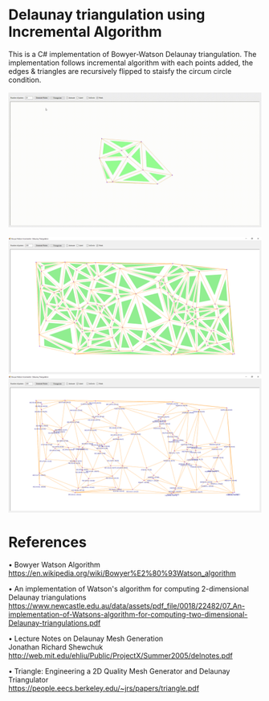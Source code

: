 # Delaunay triangulation using Incremental Algorithm
This is a C# implementation of Bowyer-Watson Delaunay triangulation. The implementation follows incremental algorithm with each points added, the edges & triangles are recursively flipped to staisfy the circum circle condition.<br /><br />
![](/Delaunay_triangulation_incremental/Images/Bowyer_Watson_Incremental_gif_1.gif)<br /><br />
![](/Delaunay_triangulation_incremental/Images/incremental_delaunay_mesh.png)
![](/Delaunay_triangulation_incremental/Images/incremental_delaunay_mesh2.png)

# References
•	Bowyer Watson Algorithm<br />
 https://en.wikipedia.org/wiki/Bowyer%E2%80%93Watson_algorithm

•	An implementation of Watson's algorithm for computing 2-dimensional Delaunay triangulations <br />
https://www.newcastle.edu.au/data/assets/pdf_file/0018/22482/07_An-implementation-of-Watsons-algorithm-for-computing-two-dimensional-Delaunay-triangulations.pdf

•	Lecture Notes on Delaunay Mesh Generation<br />
Jonathan Richard Shewchuk<br />
http://web.mit.edu/ehliu/Public/ProjectX/Summer2005/delnotes.pdf

•	Triangle: Engineering a 2D Quality Mesh Generator and Delaunay Triangulator<br />
https://people.eecs.berkeley.edu/~jrs/papers/triangle.pdf
